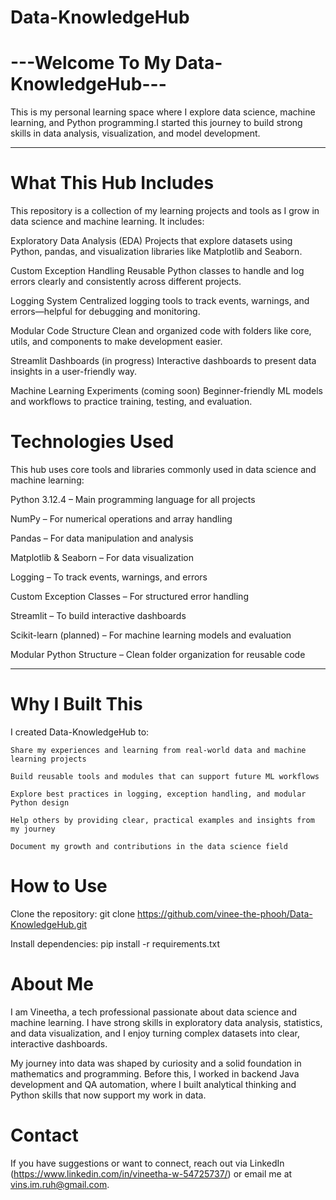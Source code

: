 # Data-KnowledgeHub

# ---Welcome To My Data-KnowledgeHub---

This is my personal learning space where I explore data science, machine learning, and Python programming.I started this journey to build strong skills in data analysis, visualization, and model development.

---

# What This Hub Includes

This repository is a collection of my learning projects and tools as I grow in data science and machine learning. It includes:

Exploratory Data Analysis (EDA) Projects that explore datasets using Python, pandas, and visualization libraries like Matplotlib and Seaborn.

Custom Exception Handling Reusable Python classes to handle and log errors clearly and consistently across different projects.

Logging System Centralized logging tools to track events, warnings, and errors—helpful for debugging and monitoring.

Modular Code Structure Clean and organized code with folders like core, utils, and components to make development easier.

Streamlit Dashboards (in progress) Interactive dashboards to present data insights in a user-friendly way.

Machine Learning Experiments (coming soon) Beginner-friendly ML models and workflows to practice training, testing, and evaluation.

# Technologies Used

This hub uses core tools and libraries commonly used in data science and machine learning:

Python 3.12.4 – Main programming language for all projects

NumPy – For numerical operations and array handling

Pandas – For data manipulation and analysis

Matplotlib & Seaborn – For data visualization

Logging – To track events, warnings, and errors

Custom Exception Classes – For structured error handling

Streamlit – To build interactive dashboards

Scikit-learn (planned) – For machine learning models and evaluation

Modular Python Structure – Clean folder organization for reusable code

---

# Why I Built This

I created Data-KnowledgeHub to:

    Share my experiences and learning from real-world data and machine learning projects

    Build reusable tools and modules that can support future ML workflows

    Explore best practices in logging, exception handling, and modular Python design

    Help others by providing clear, practical examples and insights from my journey

    Document my growth and contributions in the data science field


# How to Use

Clone the repository:
   git clone https://github.com/vinee-the-phooh/Data-KnowledgeHub.git

Install dependencies:
    pip install -r requirements.txt

# About Me
I am Vineetha, a tech professional passionate about data science and machine learning. I have strong skills in exploratory data analysis, statistics, and data visualization, and I enjoy turning complex datasets into clear, interactive dashboards.

My journey into data was shaped by curiosity and a solid foundation in mathematics and programming. Before this, I worked in backend Java development and QA automation, where I built analytical thinking and Python skills that now support my work in data.

# Contact
If you have suggestions or want to connect, reach out via LinkedIn (https://www.linkedin.com/in/vineetha-w-54725737/) or email me at vins.im.ruh@gmail.com.